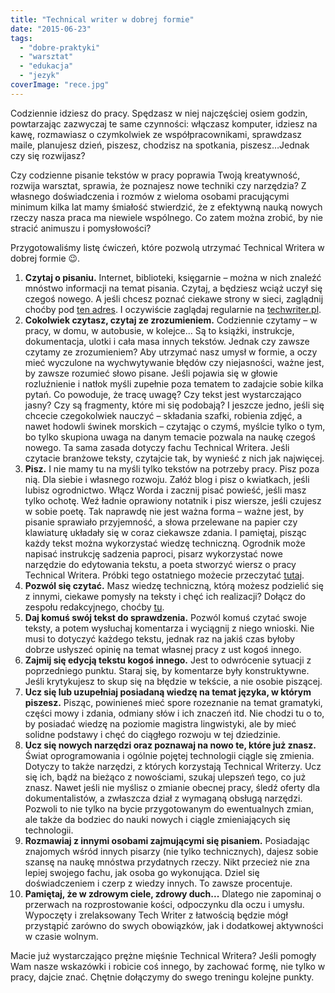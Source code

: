 ```yaml
---
title: "Technical writer w dobrej formie"
date: "2015-06-23"
tags:
  - "dobre-praktyki"
  - "warsztat"
  - "edukacja"
  - "jezyk"
coverImage: "rece.jpg"
---
```


Codziennie idziesz do pracy. Spędzasz w niej najczęściej osiem godzin,
powtarzając zazwyczaj te same czynności: włączasz komputer, idziesz na kawę,
rozmawiasz o czymkolwiek ze współpracownikami, sprawdzasz maile, planujesz
dzień, piszesz, chodzisz na spotkania, piszesz…Jednak czy się rozwijasz?

Czy codzienne pisanie tekstów w pracy poprawia Twoją kreatywność, rozwija
warsztat, sprawia, że poznajesz nowe techniki czy narzędzia? Z własnego
doświadczenia i rozmów z wieloma osobami pracującymi minimum kilka lat mamy
śmiałość stwierdzić, że z efektywną nauką nowych rzeczy nasza praca ma niewiele
wspólnego. Co zatem można zrobić, by nie stracić animuszu i pomysłowości?

Przygotowaliśmy listę ćwiczeń, które pozwolą utrzymać Technical Writera w dobrej
formie 😉.

1. **Czytaj o pisaniu.** Internet, biblioteki, księgarnie – można w nich znaleźć
   mnóstwo informacji na temat pisania. Czytaj, a będziesz wciąż uczył się
   czegoś nowego. A jeśli chcesz poznać ciekawe strony w sieci, zaglądnij choćby
   pod [ten adres](http://techwriter.pl/polskie-blogi/ "Polskie blogi"). I
   oczywiście zaglądaj regularnie na
   [techwriter.pl](http://techwriter.pl/ "techwriter.pl").
2. **Cokolwiek czytasz, czytaj ze zrozumieniem.** Codziennie czytamy – w pracy,
   w domu, w autobusie, w kolejce… Są to książki, instrukcje, dokumentacja,
   ulotki i cała masa innych tekstów. Jednak czy zawsze czytamy ze zrozumieniem?
   Aby utrzymać nasz umysł w formie, a oczy mieć wyczulone na wychwytywanie
   błędów czy niejasności, ważne jest, by zawsze rozumieć słowo pisane. Jeśli
   pojawia się w głowie rozluźnienie i natłok myśli zupełnie poza tematem to
   zadajcie sobie kilka pytań. Co powoduje, że tracę uwagę? Czy tekst jest
   wystarczająco jasny? Czy są fragmenty, które mi się podobają? I jeszcze
   jedno, jeśli się chcecie czegokolwiek nauczyć – składania szafki, robienia
   zdjęć, a nawet hodowli świnek morskich – czytając o czymś, myślcie tylko o
   tym, bo tylko skupiona uwaga na danym temacie pozwala na naukę czegoś nowego.
   Ta sama zasada dotyczy fachu Technical Writera. Jeśli czytacie branżowe
   teksty, czytajcie tak, by wynieść z nich jak najwięcej.
3. **Pisz.** I nie mamy tu na myśli tylko tekstów na potrzeby pracy. Pisz poza
   nią. Dla siebie i własnego rozwoju. Załóż blog i pisz o kwiatkach, jeśli
   lubisz ogrodnictwo. Włącz Worda i zacznij pisać powieść, jeśli masz tylko
   ochotę. Weź ładnie oprawiony notatnik i pisz wiersze, jeśli czujesz w sobie
   poetę. Tak naprawdę nie jest ważna forma – ważne jest, by pisanie sprawiało
   przyjemność, a słowa przelewane na papier czy klawiaturę układały się w coraz
   ciekawsze zdania. I pamiętaj, pisząc każdy tekst można wykorzystać wiedzę
   techniczną. Ogrodnik może napisać instrukcję sadzenia paproci, pisarz
   wykorzystać nowe narzędzie do edytowania tekstu, a poeta stworzyć wiersz o
   pracy Technical Writera. Próbki tego ostatniego możecie przeczytać
   [tutaj](http://techwriter.pl/langlydz-part-najn/ "Fraszki").
4. **Pozwól się czytać.** Masz wiedzę techniczną, którą możesz podzielić się z
   innymi, ciekawe pomysły na teksty i chęć ich realizacji? Dołącz do zespołu
   redakcyjnego, choćby
   [tu](http://techwriter.pl/kim-jestesmy/ "Napisz do nas").
5. **Daj komuś swój tekst do sprawdzenia.** Pozwól komuś czytać swoje teksty, a
   potem wysłuchaj komentarza i wyciągnij z niego wnioski. Nie musi to dotyczyć
   każdego tekstu, jednak raz na jakiś czas byłoby dobrze usłyszeć opinię na
   temat własnej pracy z ust kogoś innego.
6. **Zajmij się edycją tekstu kogoś innego.** Jest to odwrócenie sytuacji z
   poprzedniego punktu. Staraj się, by komentarze były konstruktywne. Jeśli
   krytykujesz to skup się na błędzie w tekście, a nie osobie piszącej.
7. **Ucz się lub uzupełniaj posiadaną wiedzę na temat języka, w którym
   piszesz.** Pisząc, powinieneś mieć spore rozeznanie na temat gramatyki,
   części mowy i zdania, odmiany słów i ich znaczeń itd. Nie chodzi tu o to, by
   posiadać wiedzę na poziomie magistra lingwistyki, ale by mieć solidne
   podstawy i chęć do ciągłego rozwoju w tej dziedzinie.
8. **Ucz się nowych narzędzi oraz poznawaj na nowo te, które już znasz.** Świat
   oprogramowania i ogólnie pojętej technologii ciągle się zmienia. Dotyczy to
   także narzędzi, z których korzystają Technical Writerzy. Ucz się ich, bądź na
   bieżąco z nowościami, szukaj ulepszeń tego, co już znasz. Nawet jeśli nie
   myślisz o zmianie obecnej pracy, śledź oferty dla dokumentalistów, a
   zwłaszcza dział z wymaganą obsługą narzędzi. Pozwoli to nie tylko na bycie
   przygotowanym do ewentualnych zmian, ale także da bodziec do nauki nowych i
   ciągle zmieniających się technologii.
9. **Rozmawiaj z innymi osobami zajmującymi się pisaniem.** Posiadając znajomych
   wśród innych pisarzy (nie tylko technicznych), dajesz sobie szansę na naukę
   mnóstwa przydatnych rzeczy. Nikt przecież nie zna lepiej swojego fachu, jak
   osoba go wykonująca. Dziel się doświadczeniem i czerp z wiedzy innych. To
   zawsze procentuje.
10. **Pamiętaj, że w zdrowym ciele, zdrowy duch...** Dlatego nie zapominaj o
    przerwach na rozprostowanie kości, odpoczynku dla oczu i umysłu. Wypoczęty i
    zrelaksowany Tech Writer z łatwością będzie mógł przystąpić zarówno do swych
    obowiązków, jak i dodatkowej aktywności w czasie wolnym.

Macie już wystarczająco prężne mięśnie Technical Writera? Jeśli pomogły Wam
nasze wskazówki i robicie coś innego, by zachować formę, nie tylko w pracy,
dajcie znać. Chętnie dołączymy do swego treningu kolejne punkty.
